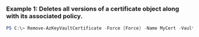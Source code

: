 ### Example 1: Deletes all versions of a certificate object along with its associated policy.
```powershell
PS C:\> Remove-AzKeyVaultCertificate -Force {Force} -Name MyCert -VaultName Contoso
```

